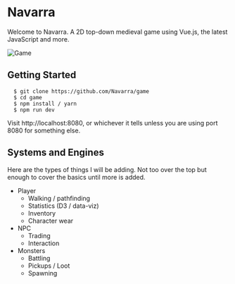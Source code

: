 # Navarra

Welcome to Navarra. A 2D top-down medieval game using Vue.js, the latest JavaScript and more.

![Game](https://github.com/Navarra/game/raw/master/src/assets/bg-screen.png "Tilemap")

## Getting Started

      $ git clone https://github.com/Navarra/game
      $ cd game
      $ npm install / yarn
      $ npm run dev

Visit http://localhost:8080, or whichever it tells unless you are using port 8080 for something else.

## Systems and Engines

Here are the types of things I will be adding. Not too over the top but enough to cover the basics until more is added.

- Player
  - Walking / pathfinding
  - Statistics (D3 / data-viz)
  - Inventory
  - Character wear
- NPC
  - Trading
  - Interaction
- Monsters
  - Battling
  - Pickups / Loot
  - Spawning
